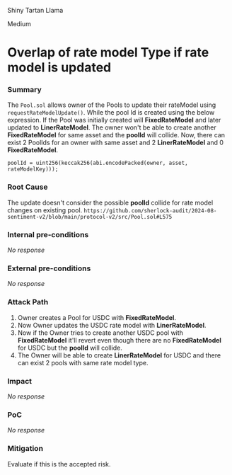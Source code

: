 Shiny Tartan Llama

Medium

# Overlap of rate model Type if rate model is updated

### Summary

The `Pool.sol` allows owner of the Pools to update their rateModel using `requestRateModelUpdate()`. While the pool Id is created using the below expression. If the Pool was initially created will **FixedRateModel** and later updated to **LinerRateModel**. The owner won't be able to create another **FixedRateModel** for same asset and the **poolId** will collide. Now, there can exist 2 PoolIds for an owner with same asset and 2 **LinerRateModel** and 0 **FixedRateModel**.

`poolId = uint256(keccak256(abi.encodePacked(owner, asset, rateModelKey)));`

### Root Cause

The update doesn't consider the possible **poolId** collide for rate model changes on existing pool.  `https://github.com/sherlock-audit/2024-08-sentiment-v2/blob/main/protocol-v2/src/Pool.sol#L575`

### Internal pre-conditions

_No response_

### External pre-conditions

_No response_

### Attack Path

1. Owner creates a Pool for USDC with **FixedRateModel**.
2. Now Owner updates the USDC rate model with **LinerRateModel**.
3. Now if the Owner tries to create another USDC pool with  **FixedRateModel** it'll revert even though there are no **FixedRateModel** for USDC but the **poolId** will collide.
4. The Owner will be able to create **LinerRateModel** for USDC and there can exist 2 pools with same rate model type.

### Impact

_No response_

### PoC

_No response_

### Mitigation

Evaluate if this is the accepted risk.